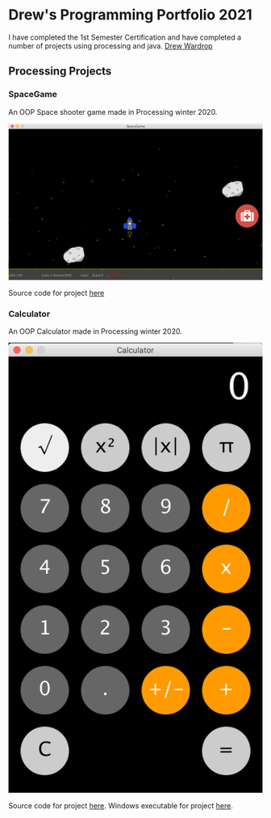 # Drew's Programming Portfolio 2021
I have completed the 1st Semester Certification and have completed a number of projects using processing and java.
[Drew Wardrop](mailto:drewwardrop@icloud.com)

## Processing Projects

### SpaceGame

An OOP Space shooter game made in Processing winter 2020.

![SpaceGame](https://github.com/drewwardrop/ProgrammingPortfolio/blob/gh-pages/images/SpaceGame.png?raw=true)

Source code for project [here](https://github.com/drewwardrop/ProgrammingPortfolio/tree/gh-pages/src/SpaceGame)

### Calculator

An OOP Calculator made in Processing winter 2020.

![Calculator](https://github.com/drewwardrop/ProgrammingPortfolio/blob/gh-pages/images/Calculator.png?raw=true)

Source code for project [here](https://github.com/drewwardrop/ProgrammingPortfolio/tree/gh-pages/src/Calculator). Windows executable for project [here](https://github.com/drewwardrop/ProgrammingPortfolio/blob/gh-pages/src/Calculator/application.windows64.zip).
